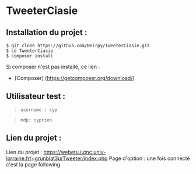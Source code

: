 # TweeterCiasie

## Installation du projet :

```
$ git clone https://github.com/Neirpy/TweeterCiasie.git
$ cd TweeterCiasie
$ composer install
```

Si composer n'est pas installé, ce lien : 
* [Composer] (https://getcomposer.org/download/)

## Utilisateur test :

  >`username : cyp`

  >`mdp: cyprien`

## Lien du projet :

Lien du projet : https://webetu.iutnc.univ-lorraine.fr/~grunblat3u/Tweeter/index.php
Page d'option : une fois connecté c'est la page following

